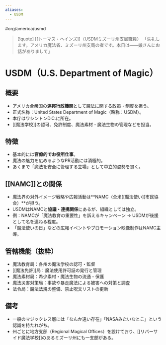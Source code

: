 ```yaml
---
aliases:
  - USDM
---
```

#org/america/usmd 
> [!quote]  [[トーマス・ヘインズ]]（USDMミズーリ州支局職員）
> 「失礼します。アメリカ魔法省、ミズーリ州支局の者です。本日は――娘さんにお話がありまして」  

# USDM（U.S. Department of Magic）

## 概要
- アメリカ合衆国の**連邦行政機関**として魔法に関する政策・制度を担う。
- 正式名称：United States Department of Magic（略称：USDM）。
- 本庁はワシントンD.C.に所在。
- [[魔法学校]]の認可、免許制度、魔法素材・魔法生物の管理などを担当。

## 特徴
- 基本的には**官僚的でお役所仕事**。
- 魔法の魅力を広めるようなPR活動には消極的。
- あくまで「魔法を安全に管理する立場」として中立的姿勢を貫く。

## [[NAMC]]との関係
- 魔法界の対外イメージ戦略や広報活動は**NAMC（全米[[魔法使い]]市民協会）**が担う。
- USDMはNAMCと**協議・連携関係**にあるが、組織としては独立。
- 例：NAMCが「魔法教育の重要性」を訴えるキャンペーン → USDMが後援として名を連ねる程度。
- 「魔法使いの日」などの広報イベントやプロモーション映像制作はNAMC主導。

## 管轄機能（抜粋）
- 魔法教育局：各州の魔法学校の認可・監督
- [[魔法免許]]局：魔法使用許可証の発行と管理
- 魔法素材局：希少素材・魔法生物の流通・保護
- 魔法災害対策局：事故や暴走魔法による被害への対策と調査
- 法令局：魔法法規の整備、禁止呪文リストの更新

## 備考
- 一般のマジックレス層には「なんか遠い存在」「NASAみたいなとこ」という認識を持たれがち。
- 州ごとに地方支部（Regional Magical Offices）を設けており、[[リバーサイド魔法学校]]のあるミズーリ州にも一支部がある。
